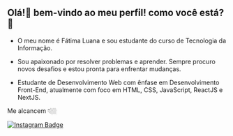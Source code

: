 
##   Olá!👋  bem-vindo ao meu perfil! como você está?🥰

* O meu nome é Fátima Luana e sou estudante do curso de Tecnologia da Informação.

* Sou apaixonado por resolver problemas e aprender. Sempre procuro novos desafios e estou pronta para enfrentar mudanças.

* Estudante de Desenvolvimento Web com ênfase em Desenvolvimento Front-End, atualmente com foco em HTML, CSS, JavaScript, ReactJS e NextJS.

Me alcancem 👇🏼

[![Instagram Badge](https://img.shields.io/badge/-Instagram-violet?style=flat-square&logo=Instagram&logoColor=white&link=https://www.instagram.com/falu_._/)](https://www.instagram.com/falu_._/)

